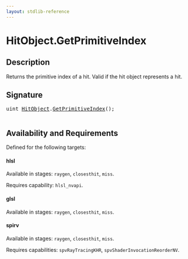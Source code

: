 ```yaml
---
layout: stdlib-reference
---
```


# HitObject\.GetPrimitiveIndex

## Description

Returns the primitive index of a hit. Valid if the hit object represents a hit.




## Signature 

<pre>
<span class="code_keyword">uint</span> <a href="../index.html" class="code_type">HitObject</a>.<a href=".html">GetPrimitiveIndex</a>();

</pre>

## Availability and Requirements

Defined for the following targets:

#### hlsl
Available in stages: `raygen`, `closesthit`, `miss`.

Requires capability: `hlsl_nvapi`.
#### glsl
Available in stages: `raygen`, `closesthit`, `miss`.

#### spirv
Available in stages: `raygen`, `closesthit`, `miss`.

Requires capabilities: `spvRayTracingKHR`, `spvShaderInvocationReorderNV`.


